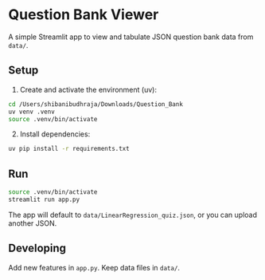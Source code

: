 # Question Bank Viewer

A simple Streamlit app to view and tabulate JSON question bank data from `data/`.

## Setup

1. Create and activate the environment (uv):

```bash
cd /Users/shibanibudhraja/Downloads/Question_Bank
uv venv .venv
source .venv/bin/activate
```

2. Install dependencies:

```bash
uv pip install -r requirements.txt
```

## Run

```bash
source .venv/bin/activate
streamlit run app.py
```

The app will default to `data/LinearRegression_quiz.json`, or you can upload another JSON.

## Developing

Add new features in `app.py`. Keep data files in `data/`.


